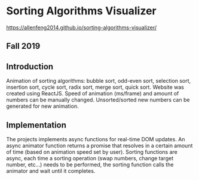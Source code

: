 # Sorting Algorithms Visualizer

https://allenfeng2014.github.io/sorting-algorithms-visualizer/

## Fall 2019

## Introduction

Animation of sorting algorithms: bubble sort, odd-even sort, selection sort, insertion sort, cycle sort, radix sort, merge sort, quick sort. Website was created using ReactJS. Speed of animation (ms/frame) and amount of numbers can be manually changed. Unsorted/sorted new numbers can be generated for new animation.

## Implementation

The projects implements async functions for real-time DOM updates. An async animator function returns a promise that resolves in a certain amount of time (based on animation speed set by user). Sorting functions are async, each time a sorting operation (swap numbers, change target number, etc...) needs to be performed, the sorting function calls the animator and wait until it completes.
